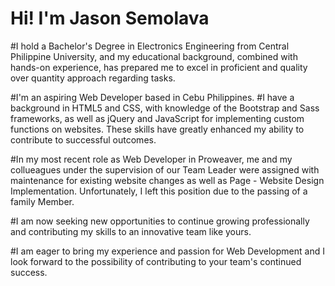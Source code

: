 # Hi! I'm Jason Semolava

#I hold a Bachelor's Degree in Electronics Engineering from Central Philippine University, and my educational background, combined with hands-on experience, has prepared me to excel in proficient and quality over quantity approach regarding tasks.

#I'm an aspiring Web Developer based in Cebu Philippines.
#I have a background in HTML5 and CSS, with knowledge of the Bootstrap and Sass frameworks, as well as jQuery and JavaScript for implementing custom functions on websites. These skills have greatly enhanced my ability to contribute to successful outcomes.

#In my most recent role as Web Developer in Proweaver, me and my collueagues under the supervision of our Team Leader were assigned with maintenance for existing website changes as well as Page - Website Design Implementation. Unfortunately, I left this position due to the passing of a family Member.

#I am now seeking new opportunities to continue growing professionally and contributing my skills to an innovative team like yours.

#I am eager to bring my experience and passion for Web Development and I look forward to the possibility of contributing to your team's continued success.
